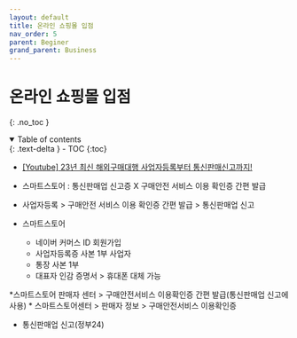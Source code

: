 ```yaml
---
layout: default
title: 온라인 쇼핑몰 입점
nav_order: 5
parent: Beginer
grand_parent: Business
---
```


# 온라인 쇼핑몰 입점
{: .no_toc }

<details open markdown="block">
  <summary>
    Table of contents
  </summary>
  {: .text-delta }
- TOC
{:toc}
</details>
<!------------------------------------ STEP ------------------------------------>


* [[Youtube] 23년 최신 해외구매대행 사업자등록부터 통신판매신고까지!](https://www.youtube.com/watch?v=gJZ3Gwniwv0)

* 스마트스토어 : 통신판매업 신고증 X  구매안전 서비스 이용 확인증 간편 발급

* 사업자등록 > 구매안전 서비스 이용 확인증 간편 발급 > 통신판매업 신고

* 스마트스토어
    * 네이버 커머스 ID 회원가입
    * 사업자등록증 사본 1부 사업자
    * 통장 사본 1부
    * 대표자 인감 증명서 > 휴대폰 대체 가능

*스마트스토어 판매자 센터 > 구매안전서비스 이용확인증 간편 발급(통신판매업 신고에 사용)
    * 스마트스토어센터 > 판매자 정보 > 구매안전서비스 이용확인증

* 통신판매업 신고(정부24) 